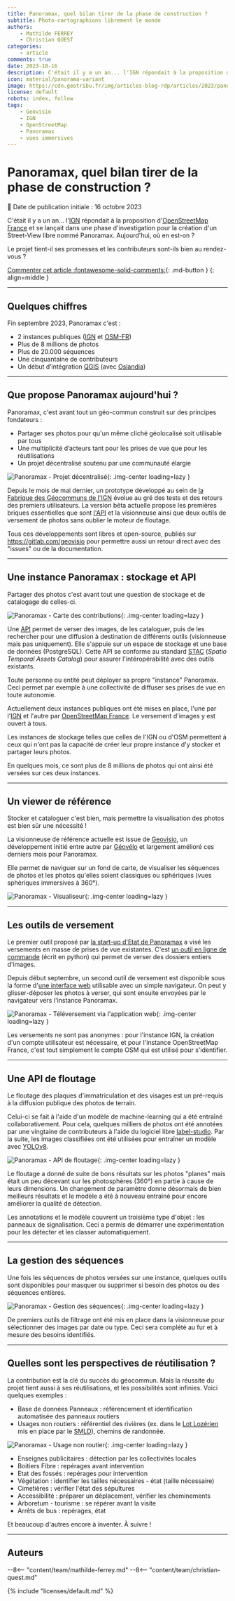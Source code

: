 ```yaml
---
title: Panoramax, quel bilan tirer de la phase de construction ?
subtitle: Photo-cartographions librement le monde
authors:
    - Mathilde FERREY
    - Christian QUEST
categories:
    - article
comments: true
date: 2023-10-16
description: C'était il y a un an... l'IGN répondait à la proposition d'OpenStreetMap France et se lançait dans une phase d'investigation pour la création d'un street-view libre. Aujourd'hui, où en est-on ?
icon: material/panorama-variant
image: https://cdn.geotribu.fr/img/articles-blog-rdp/articles/2023/panoramax/panoramax_grand_lyon.png
license: default
robots: index, follow
tags:
    - Geovisio
    - IGN
    - OpenStreetMap
    - Panoramax
    - vues immersives
---
```


# Panoramax, quel bilan tirer de la phase de construction ?

:calendar: Date de publication initiale : 16 octobre 2023

C'était il y a un an... l'[IGN](https://www.ign.fr/) répondait à la proposition d'[OpenStreetMap France](https://www.openstreetmap.fr/) et se lançait dans une phase d'investigation pour la création d'un Street-View libre nommé Panoramax. Aujourd'hui, où en est-on ?

Le projet tient-il ses promesses et les contributeurs sont-ils bien au rendez-vous ?

[Commenter cet article :fontawesome-solid-comments:](#__comments){: .md-button }
{: align=middle }

----

## Quelques chiffres

Fin septembre 2023, Panoramax c'est :

* 2 instances publiques ([IGN](https://panoramax.ign.fr/) et [OSM-FR](https://panoramax.openstreetmap.fr/#focus=map&map=2.01/12.45/31.69&speed=250))
* Plus de 8 millions de photos
* Plus de 20.000 séquences
* Une cinquantaine de contributeurs
* Un début d’intégration [QGIS](https://www.qgis.org/) (avec [Oslandia](https://oslandia.com))

----

## Que propose Panoramax aujourd'hui ?

Panoramax, c'est avant tout un géo-commun construit sur des principes fondateurs :

* Partager ses photos pour qu'un même cliché géolocalisé soit utilisable par tous
* Une multiplicité d’acteurs tant pour les prises de vue que pour les réutilisations
* Un projet décentralisé soutenu par une communauté élargie

![Panoramax - Projet décentralisé](https://cdn.geotribu.fr/img/articles-blog-rdp/articles/2023/panoramax/panoramax_01_projet_decentralise.webp){: .img-center loading=lazy }

Depuis le mois de mai dernier, un prototype développé au sein de [la Fabrique des Géocommuns de l'IGN](<https://ign.fr/institut/la-fabrique-des-geocommuns-incubateur-de-communs-lign>) évolue au gré des tests et des retours des premiers utilisateurs.
La version bêta actuelle propose les premières briques essentielles que sont [l'API](https://panoramax.ign.fr/api/docs/swagger) et la visionneuse ainsi que deux outils de versement de photos sans oublier le moteur de floutage.

Tous ces développements sont libres et open-source, publiés sur <https://gitlab.com/geovisio> pour permettre aussi un retour direct avec des "issues" ou de la documentation.

----

## Une instance Panoramax : stockage et API

Partager des photos c'est avant tout une question de stockage et de catalogage de celles-ci.

![Panoramax - Carte des contributions](https://cdn.geotribu.fr/img/articles-blog-rdp/articles/2023/panoramax/panoramax_02_carte.webp){: .img-center loading=lazy }

Une [API](https://panoramax.ign.fr/api/docs/swagger) permet de verser des images, de les cataloguer, puis de les rechercher pour une diffusion à destination de différents outils (visionneuse mais pas uniquement). Elle s'appuie sur un espace de stockage et une base de données (PostgreSQL). Cette API se conforme au standard [STAC](https://stacspec.org/) (_Spatio Temporal Assets Catalog_) pour assurer l'intéropérabilité avec des outils existants.

Toute personne ou entité peut déployer sa propre "instance" Panoramax. Ceci permet par exemple à une collectivité de diffuser ses prises de vue en toute autonomie.

Actuellement deux instances publiques ont été mises en place, l'une par l'[IGN](https://panoramax.ign.fr/) et l'autre par [OpenStreetMap France](https://panoramax.openstreetmap.fr/#focus=map&map=2.01/12.45/31.69&speed=250). Le versement d'images y est ouvert à tous.

Les instances de stockage telles que celles de l'IGN ou d'OSM permettent à ceux qui n'ont pas la capacité de créer leur propre instance d'y stocker et partager leurs photos.

En quelques mois, ce sont plus de 8 millions de photos qui ont ainsi été versées sur ces deux instances.

----

## Un viewer de référence

Stocker et cataloguer c'est bien, mais permettre la visualisation des photos est bien sûr une nécessité !

La visionneuse de référence actuelle est issue de [Geovisio](https://geovisio.fr/), un développement initié entre autre par [Géovélo](https://geovelo.app/fr/) et largement amélioré ces derniers mois pour Panoramax.

Elle permet de naviguer sur un fond de carte, de visualiser les séquences de photos et les photos qu'elles soient classiques ou sphériques (vues sphériques immersives à 360°).

![Panoramax - Visualiseur](https://cdn.geotribu.fr/img/articles-blog-rdp/articles/2023/panoramax/panoramax_03_viewer.webp){: .img-center loading=lazy }

----

## Les outils de versement

Le premier outil proposé par [la start-up d'Etat de Panoramax](<https://beta.gouv.fr/startups/vues-immersives-libres.html>) a visé les versements en masse de prises de vue existantes. C'est [un outil en ligne de commande](<https://gitlab.com/geovisio/cli>) (écrit en python) qui permet de verser des dossiers entiers d'images.

Depuis début septembre, un second outil de versement est disponible sous la forme d'[une interface web](<https://panoramax.ign.fr/envoyer#focus=map&map=5.7/47/3&speed=250>) utilisable avec un simple navigateur. On peut y glisser-déposer les photos à verser, qui sont ensuite envoyées par le navigateur vers l'instance Panoramax.

![Panoramax - Téléversement via l'application web](https://cdn.geotribu.fr/img/articles-blog-rdp/articles/2023/panoramax/panoramax_04_upload.webp){: .img-center loading=lazy }

Les versements ne sont pas anonymes : pour l'instance IGN, la création d'un compte utilisateur est nécessaire, et pour l'instance OpenStreetMap France, c'est tout simplement le compte OSM qui est utilisé pour s'identifier.

----

## Une API de floutage

Le floutage des plaques d'immatriculation et des visages est un pré-requis à la diffusion publique des photos de terrain.

Celui-ci se fait à l'aide d'un modèle de machine-learning qui a été entraîné collaborativement. Pour cela, quelques milliers de photos ont été annotées par une vingtaine de contributeurs à l'aide du logiciel libre [label-studio](https://labelstud.io/). Par la suite, les images classifiées ont été utilisées pour entraîner un modèle avec [YOLOv8](https://yolov8.com/).

![Panoramax - API de floutage](https://cdn.geotribu.fr/img/articles-blog-rdp/articles/2023/panoramax/panoramax_05_floutage.webp){: .img-center loading=lazy }

Le floutage a donné de suite de bons résultats sur les photos "planes" mais était un peu décevant sur les photosphères (360°) en partie à cause de leurs dimensions. Un changement de paramètre donne désormais de bien meilleurs résultats et le modèle a été à nouveau entrainé pour encore améliorer la qualité de détection.

Les annotations et le modèle couvrent un troisième type d'objet : les panneaux de signalisation. Ceci a permis de démarrer une expérimentation pour les détecter et les classer automatiquement.

----

## La gestion des séquences

Une fois les séquences de photos versées sur une instance, quelques outils sont disponibles pour masquer ou supprimer si besoin des photos ou des séquences entières.

![Panoramax - Gestion des séquences](https://cdn.geotribu.fr/img/articles-blog-rdp/articles/2023/panoramax/panoramax_06_sequences.webp){: .img-center loading=lazy }

De premiers outils de filtrage ont été mis en place dans la visionneuse pour sélectionner des images par date ou type. Ceci sera complété au fur et à mesure des besoins identifiés.

----

## Quelles sont les perspectives de réutilisation ?

La contribution est la clé du succès du géocommun. Mais la réussite du projet tient aussi à ses réutilisations, et les possibilités sont infinies. Voici quelques exemples :

* Base de données Panneaux : référencement et identification automatisée des panneaux routiers
* Usages non routiers : référentiel des rivières (ex. dans le [Lot Lozérien](https://lot-dourdou.fr/nos-cours-deau-en-vues-immersives/) mis en place par le [SMLD](https://lot-dourdou.fr/le-syndicat/)), chemins de randonnée.

![Panoramax - Usage non routier](https://cdn.geotribu.fr/img/articles-blog-rdp/articles/2023/panoramax/panoramax_07_canal.webp){: .img-center loading=lazy }

* Enseignes publicitaires : détection par les collectivités locales
* Boitiers Fibre : repérages avant intervention
* Etat des fossés : repérages pour intervention
* Végétation : identifier les tailles nécessaires - état (taille nécessaire)
* Cimetières : vérifier l'état des sépultures
* Accessibilité : préparer un déplacement, vérifier les cheminements
* Arboretum - tourisme : se répérer avant la visite
* Arrêts de bus : repérages, état

Et beaucoup d'autres encore à inventer. À suivre !

----

## Auteurs

--8<-- "content/team/mathilde-ferrey.md"
--8<-- "content/team/christian-quest.md"

{% include "licenses/default.md" %}
